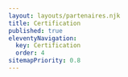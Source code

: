 ```yaml
---
layout: layouts/partenaires.njk
title: Certification
published: true
eleventyNavigation:
  key: Certification
  order: 4
sitemapPriority: 0.8
---
```

